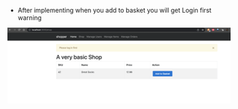

- After implementing when you add to basket you will get Login first warning

![](.images/login-first.png)